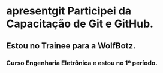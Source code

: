 # apresentgit Participei da Capacitação de Git e GitHub.
## Estou no Trainee para a WolfBotz.
### Curso Engenharia Eletrônica e estou no 1º período.
